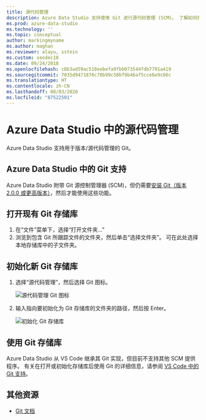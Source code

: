 ```yaml
---
title: 源代码管理
description: Azure Data Studio 支持使用 Git 进行源代码管理 (SCM)。 了解如何打开现有的 Git 存储库，以及如何初始化新存储库。
ms.prod: azure-data-studio
ms.technology: ''
ms.topic: conceptual
author: markingmyname
ms.author: maghan
ms.reviewer: alayu, sstein
ms.custom: seodec18
ms.date: 09/24/2018
ms.openlocfilehash: c8b3ad59ac518eebefa9fbb073544fdb7791a419
ms.sourcegitcommit: 7035d9471876c70b99c58bf9b46af5cce6e9c66c
ms.translationtype: HT
ms.contentlocale: zh-CN
ms.lasthandoff: 08/03/2020
ms.locfileid: "87522501"
---
```

# <a name="source-control-in-azure-data-studio"></a>Azure Data Studio 中的源代码管理

Azure Data Studio 支持用于版本/源代码管理的 Git。

## <a name="git-support-in-azure-data-studio"></a>Azure Data Studio 中的 Git 支持

Azure Data Studio 附带 Git 源控制管理器 (SCM)，但仍需要[安装 Git（版本 2.0.0 或更高版本）](https://git-scm.com/download)，然后才能使用这些功能。 

## <a name="open-an-existing-git-repository"></a>打开现有 Git 存储库

1. 在“文件”菜单下，选择“打开文件夹...”
2. 浏览到包含 Git 所跟踪文件的文件夹，然后单击“选择文件夹”。 可在此处选择本地存储库中的子文件夹。

## <a name="initialize-a-new-git-repository"></a>初始化新 Git 存储库

1. 选择“源代码管理”，然后选择 Git 图标。

   ![源代码管理 Git 图标](media/source-control/source-control.png)

1. 输入指向要初始化为 Git 存储库的文件夹的路径，然后按 Enter。

   ![初始化 Git 存储库](media/source-control/initialize-git-repository.png)

## <a name="working-with-git-repositories"></a>使用 Git 存储库

Azure Data Studio 从 VS Code 继承其 Git 实现，但目前不支持其他 SCM 提供程序。 有关在打开或初始化存储库后使用 Git 的详细信息，请参阅 [VS Code 中的 Git 支持](https://code.visualstudio.com/docs/editor/versioncontrol#_git-support)。

## <a name="additional-resources"></a>其他资源

- [Git 文档](https://git-scm.com/documentation)
